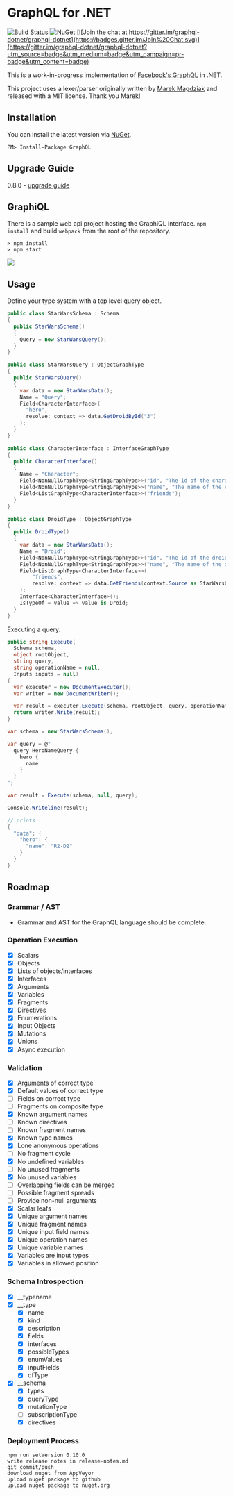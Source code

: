 # GraphQL for .NET

[![Build Status](https://ci.appveyor.com/api/projects/status/github/graphql-dotnet/graphql-dotnet?branch=master&svg=true)](https://ci.appveyor.com/project/graphql-dotnet-ci/graphql-dotnet)
[![NuGet](https://img.shields.io/nuget/v/GraphQL.svg)](https://www.nuget.org/packages/GraphQL/)
[![Join the chat at https://gitter.im/graphql-dotnet/graphql-dotnet](https://badges.gitter.im/Join%20Chat.svg)](https://gitter.im/graphql-dotnet/graphql-dotnet?utm_source=badge&utm_medium=badge&utm_campaign=pr-badge&utm_content=badge)

This is a work-in-progress implementation of [Facebook's GraphQL](https://github.com/facebook/graphql) in .NET.

This project uses a lexer/parser originally written by [Marek Magdziak](https://github.com/mkmarek) and released with a MIT license.  Thank you Marek!

## Installation

You can install the latest version via [NuGet](https://www.nuget.org/packages/GraphQL/).

`PM> Install-Package GraphQL`

## Upgrade Guide

0.8.0 - [upgrade guide](/upgrade-guides/v0.8.0.md)

## GraphiQL
There is a sample web api project hosting the GraphiQL interface.  `npm install` and build `webpack` from the root of the repository.

```
> npm install
> npm start
```
![](http://i.imgur.com/2uGdVAj.png)

## Usage

Define your type system with a top level query object.

```csharp
public class StarWarsSchema : Schema
{
  public StarWarsSchema()
  {
    Query = new StarWarsQuery();
  }
}

public class StarWarsQuery : ObjectGraphType
{
  public StarWarsQuery()
  {
    var data = new StarWarsData();
    Name = "Query";
    Field<CharacterInterface>(
      "hero",
      resolve: context => data.GetDroidById("3")
    );
  }
}

public class CharacterInterface : InterfaceGraphType
{
  public CharacterInterface()
  {
    Name = "Character";
    Field<NonNullGraphType<StringGraphType>>("id", "The id of the character.");
    Field<NonNullGraphType<StringGraphType>>("name", "The name of the character.");
    Field<ListGraphType<CharacterInterface>>("friends");
  }
}

public class DroidType : ObjectGraphType
{
  public DroidType()
  {
    var data = new StarWarsData();
    Name = "Droid";
    Field<NonNullGraphType<StringGraphType>>("id", "The id of the droid.");
    Field<NonNullGraphType<StringGraphType>>("name", "The name of the droid.");
    Field<ListGraphType<CharacterInterface>>(
        "friends",
        resolve: context => data.GetFriends(context.Source as StarWarsCharacter)
    );
    Interface<CharacterInterface>();
    IsTypeOf = value => value is Droid;
  }
}
```

Executing a query.

```csharp
public string Execute(
  Schema schema,
  object rootObject,
  string query,
  string operationName = null,
  Inputs inputs = null)
{
  var executer = new DocumentExecuter();
  var writer = new DocumentWriter();

  var result = executer.Execute(schema, rootObject, query, operationName, inputs);
  return writer.Write(result);
}

var schema = new StarWarsSchema();

var query = @"
  query HeroNameQuery {
    hero {
      name
    }
  }
";

var result = Execute(schema, null, query);

Console.Writeline(result);

// prints
{
  "data": {
    "hero": {
      "name": "R2-D2"
    }
  }
}
```

## Roadmap

### Grammar / AST
- Grammar and AST for the GraphQL language should be complete.

### Operation Execution
- [x] Scalars
- [x] Objects
- [x] Lists of objects/interfaces
- [x] Interfaces
- [x] Arguments
- [x] Variables
- [x] Fragments
- [x] Directives
- [x] Enumerations
- [x] Input Objects
- [x] Mutations
- [x] Unions
- [x] Async execution

### Validation
- [x] Arguments of correct type
- [x] Default values of correct type
- [ ] Fields on correct type
- [ ] Fragments on composite type
- [x] Known argument names
- [ ] Known directives
- [ ] Known fragment names
- [x] Known type names
- [x] Lone anonymous operations
- [ ] No fragment cycle
- [x] No undefined variables
- [ ] No unused fragments
- [x] No unused variables
- [ ] Overlapping fields can be merged
- [ ] Possible fragment spreads
- [ ] Provide non-null arguments
- [x] Scalar leafs
- [x] Unique argument names
- [x] Unique fragment names
- [x] Unique input field names
- [x] Unique operation names
- [x] Unique variable names
- [x] Variables are input types
- [x] Variables in allowed position

### Schema Introspection
- [x] __typename
- [x] __type
  - [x] name
  - [x] kind
  - [x] description
  - [x] fields
  - [x] interfaces
  - [x] possibleTypes
  - [x] enumValues
  - [x] inputFields
  - [x] ofType
- [x] __schema
  - [x] types
  - [x] queryType
  - [x] mutationType
  - [ ] subscriptionType
  - [x] directives

### Deployment Process

```
npm run setVersion 0.10.0
write release notes in release-notes.md
git commit/push
download nuget from AppVeyor
upload nuget package to github
upload nuget package to nuget.org
```
